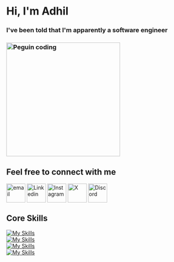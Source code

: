 
<h1>Hi, I'm Adhil</h1>

<h3>I've been told that I'm apparently a software engineer<h3>
<img src="https://media0.giphy.com/media/v1.Y2lkPTc5MGI3NjExNWU1Zjl3NTR2a3pxdDJhaDF4eHlxaHVjdmNrcjRudTkzajRjempnNyZlcD12MV9pbnRlcm5hbF9naWZfYnlfaWQmY3Q9Zw/CuuSHzuc0O166MRfjt/giphy.gif" width="300" height="300" alt="Peguin coding"/>

<h2 align="left">Feel free to connect with me</h2>
<div align="left">
  <a href="mailto:adhillawton11@protonmail.com" target="_blank"><img align="center" src="https://skillicons.dev/icons?i=gmail" alt="email" height="50" width="50" /></a>
  <a href="https://linkedin.com/in/adhillawton" target="blank"><img align="center" src="https://skillicons.dev/icons?i=linkedin" alt="Linkedin" height="50" width="50" /></a>
  <a href="https://www.instagram.com/adhillawton" target="blank"><img align="center" src="https://skillicons.dev/icons?i=instagram" alt="Instagram" height="50" width="50" /></a>
  <a href="https://x.com/LAWTON__11" target="blank"><img align="center" src="https://skillicons.dev/icons?i=twitter" alt="X" height="50" width="50" /></a>
  <a href="https://discordapp.com/users/Lawton11#3517" target="blank"><img align="center" src="https://skillicons.dev/icons?i=discord" alt="Discord" height="50" width="50" /></a>
</div>

<h2>Core Skills</h2>

[![My Skills](https://skillicons.dev/icons?i=html,css,ts,js,jquery,scss)](https://skillicons.dev)
</br>
[![My Skills](https://skillicons.dev/icons?i=nuxtjs,vuetify,bootstrap,tailwind,cs,figma)](https://skillicons.dev)
</br>
[![My Skills](https://skillicons.dev/icons?i=react,vue,nodejs,vite,mongodb,mysql)](https://skillicons.dev)
</br>
[![My Skills](https://skillicons.dev/icons?i=postman,git)](https://skillicons.dev)


